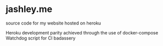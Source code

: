 # jashley.me
source code for my website hosted on heroku 

Heroku development parity achieved through the use of docker-compose
Watchdog script for CI badassery
